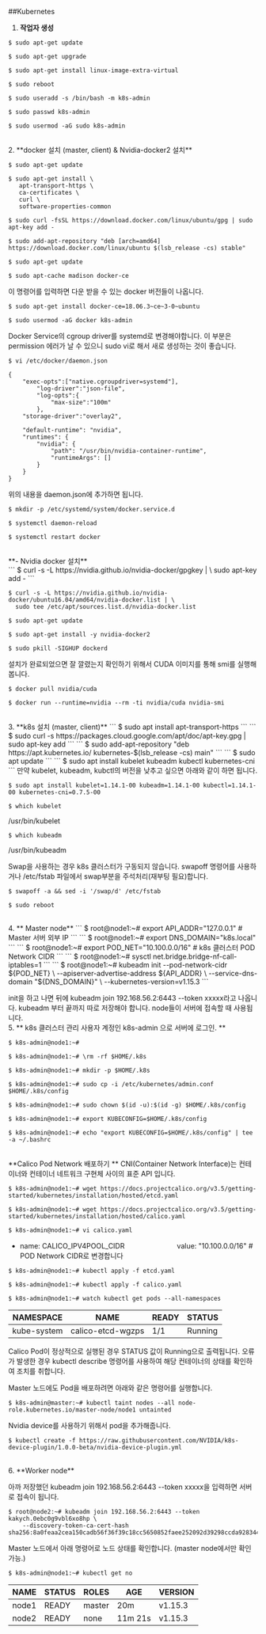 ##Kubernetes


1. **작업자 생성**
```
$ sudo apt-get update
```
```
$ sudo apt-get upgrade
```
```
$ sudo apt-get install linux-image-extra-virtual
```
```
$ sudo reboot
```
```
$ sudo useradd -s /bin/bash -m k8s-admin
```
```
$ sudo passwd k8s-admin
```
```
$ sudo usermod -aG sudo k8s-admin
```
<br>
2. **docker 설치 (master, client) & Nvidia-docker2  설치**

```
$ sudo apt-get update
```
```
$ sudo apt-get install \
   apt-transport-https \
   ca-certificates \
   curl \
   software-properties-common
```
```
$ sudo curl -fsSL https://download.docker.com/linux/ubuntu/gpg | sudo apt-key add -
```
```
$ sudo add-apt-repository "deb [arch=amd64] https://download.docker.com/linux/ubuntu $(lsb_release -cs) stable"
```
```
$ sudo apt-get update
```
```
$ sudo apt-cache madison docker-ce
```

  이 명령어를 입력하면 다운 받을 수 있는 docker 버전들이 나옵니다.

  ```
$ sudo apt-get install docker-ce=18.06.3~ce~3-0~ubuntu
```
```
$ sudo usermod -aG docker k8s-admin
```

  Docker Service의 cgroup driver를 systemd로 변경해야합니다.
이 부분은 permission 에러가 날 수 있으니 sudo vi로 해서 새로 생성하는 것이 좋습니다.

  ```
$ vi /etc/docker/daemon.json
  ```
```
{
    "exec-opts":["native.cgroupdriver=systemd"],
        "log-driver":"json-file",
        "log-opts":{
            "max-size":"100m"
        },
    "storage-driver":"overlay2",

    "default-runtime": "nvidia",
    "runtimes": {
        "nvidia": {
            "path": "/usr/bin/nvidia-container-runtime",
            "runtimeArgs": []
        }
    }
}
```

  위의 내용을 daemon.json에 추가하면 됩니다.

  ```
$ mkdir -p /etc/systemd/system/docker.service.d
```

  ```
$ systemctl daemon-reload
  ```
```
$ systemctl restart docker
```
<br>
**- Nvidia docker 설치**
<br>
```
$ curl -s -L https://nvidia.github.io/nvidia-docker/gpgkey | \
  sudo apt-key add -
```

```
$ curl -s -L https://nvidia.github.io/nvidia-docker/ubuntu16.04/amd64/nvidia-docker.list | \
  sudo tee /etc/apt/sources.list.d/nvidia-docker.list
```
```
$ sudo apt-get update
```
```
$ sudo apt-get install -y nvidia-docker2
```
```
$ sudo pkill -SIGHUP dockerd
```
설치가 완료되었으면 잘 깔렸는지 확인하기 위해서 CUDA 이미지를 통해 smi를 실행해봅니다.
```
$ docker pull nvidia/cuda
```
```
$ docker run --runtime=nvidia --rm -ti nvidia/cuda nvidia-smi
```
<br>
3. **k8s 설치 (master, client)**
```
$ sudo apt install apt-transport-https 
```
```
$ sudo curl -s https://packages.cloud.google.com/apt/doc/apt-key.gpg | sudo apt-key add
```
```
$ sudo add-apt-repository "deb https://apt.kubernetes.io/ kubernetes-$(lsb_release -cs) main" 
```
```
$ sudo apt update
```
```
$ sudo apt install kubelet kubeadm kubectl kubernetes-cni
```
  만약 kubelet, kubeadm, kubctl의 버전을 낮추고 싶으면 아래와 같이 하면 됩니다.

  ```
$ sudo apt install kubelet=1.14.1-00 kubeadm=1.14.1-00 kubectl=1.14.1-00 kubernetes-cni=0.7.5-00
```

  ```
$ which kubelet
``` 
  /usr/bin/kubelet
```
$ which kubeadm
``` 
/usr/bin/kubeadm

  Swap을 사용하는 경우 k8s 클러스터가 구동되지 않습니다.
swapoff 명령어를 사용하거나 /etc/fstab 파일에서 swap부분을 주석처리(재부팅 필요)합니다.

  ```
$ swapoff -a && sed -i '/swap/d' /etc/fstab
```
```
$ sudo reboot
```
<br>
4. ** Master node**
```
$ root@node1:~# export API_ADDR="127.0.0.1" # Master 서버 외부 IP
```
```
$ root@node1:~# export DNS_DOMAIN="k8s.local"
```
```
$ root@node1:~# export POD_NET="10.100.0.0/16" # k8s 클러스터 POD Network CIDR
```
```
$ root@node1:~# sysctl net.bridge.bridge-nf-call-iptables=1
```
```
$ root@node1:~# kubeadm init --pod-network-cidr ${POD_NET} \
--apiserver-advertise-address ${API_ADDR} \
--service-dns-domain "${DNS_DOMAIN}" \
--kubernetes-version=v1.15.3
```

  init을 하고 나면 뒤에 kubeadm join 192.168.56.2:6443 --token xxxxx라고 나옵니다.
kubeadm 부터 끝까지 따로 저장해야 합니다. node들이 서버에 접속할 때 사용됩니다.
<br>
5. ** k8s 클러스터 관리 사용자 계정인 k8s-admin 으로 서버에 로그인. **

 ```
$ k8s-admin@node1:~#
```
```
$ k8s-admin@node1:~# \rm -rf $HOME/.k8s
```
```
$ k8s-admin@node1:~# mkdir -p $HOME/.k8s
```
```
$ k8s-admin@node1:~# sudo cp -i /etc/kubernetes/admin.conf $HOME/.k8s/config
```
```
$ k8s-admin@node1:~# sudo chown $(id -u):$(id -g) $HOME/.k8s/config
```
```
$ k8s-admin@node1:~# export KUBECONFIG=$HOME/.k8s/config
```
```
$ k8s-admin@node1:~# echo "export KUBECONFIG=$HOME/.k8s/config" | tee -a ~/.bashrc
```
<br> **Calico Pod Network 배포하기 **
CNI(Container Network Interface)는 컨테이너와 컨테이너 네트워크 구현체 사이의 표준 API 입니다.
```
$ k8s-admin@node1:~# wget https://docs.projectcalico.org/v3.5/getting-started/kubernetes/installation/hosted/etcd.yaml
```
```
$ k8s-admin@node1:~# wget https://docs.projectcalico.org/v3.5/getting-started/kubernetes/installation/hosted/calico.yaml
```
```
$ k8s-admin@node1:~# vi calico.yaml
```

 - name: CALICO_IPV4POOL_CIDR
    　　　　　　　 value: "10.100.0.0/16" # POD Network CIDR로 변경합니다
              
 ```
$ k8s-admin@node1:~# kubectl apply -f etcd.yaml
```
```
$ k8s-admin@node1:~# kubectl apply -f calico.yaml
```
```
$ k8s-admin@node1:~# watch kubectl get pods --all-namespaces
```

 | NAMESPACE | NAME | READY | STATUS |
|--------|--------|--------|--------|
|kube-system |calico-etcd-wgzps| 1/1 | Running |

 Calico Pod이 정상적으로 실행된 경우 STATUS 값이 Running으로 출력됩니다. 오류가 발생한 경우 kubectl describe 명령어를 사용하여 해당 컨테이너의 상태를 확인하여 조치를 취합니다.

 Master 노드에도 Pod을 배포하려면 아래와 같은 명령어를 실행합니다.

 ```
$ k8s-admin@master:~# kubectl taint nodes --all node-role.kubernetes.io/master-node/node1 untainted
```
Nvidia device를 사용하기 위해서 pod을 추가해줍니다.
```
$ kubectl create -f https://raw.githubusercontent.com/NVIDIA/k8s-device-plugin/1.0.0-beta/nvidia-device-plugin.yml
```
<br>
6. **Worker node**

 아까 저장했던  kubeadm join 192.168.56.2:6443 --token xxxxx을 입력하면 서버로 접속이 됩니다.
```
$ root@node2:~# kubeadm join 192.168.56.2:6443 --token kakych.0ebc0g9vbl6xo8hp \
    --discovery-token-ca-cert-hash sha256:8a0feaa2cea150cadb56f36f39c18cc5650852faee252092d39298ccda928344
```

 Master 노드에서 아래 명령어로 노드 상태를 확인합니다. (master node에서만 확인가능.)

 ```
$ k8s-admin@node1:~# kubectl get no
```

 | NAME | STATUS | ROLES | AGE | VERSION |
|--------|--------|--------|--------|--------|
|node1|READY| master | 20m | v1.15.3 |
|node2|READY| none | 11m 21s | v1.15.3 |





